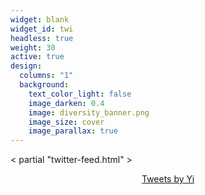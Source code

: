 ```yaml
---
widget: blank
widget_id: twi
headless: true
weight: 30
active: true
design:
  columns: "1"
  background:
    text_color_light: false
    image_darken: 0.4
    image: diversity_banner.png
    image_size: cover
    image_parallax: true
---
```

< partial "twitter-feed.html" >
<center>
<a class="twitter-timeline" data-width="700" data-height="300" href="https://x.com/YiLu_lois?ref_src=twsrc%5Etfw">
Tweets by Yi
</a>
</center>
